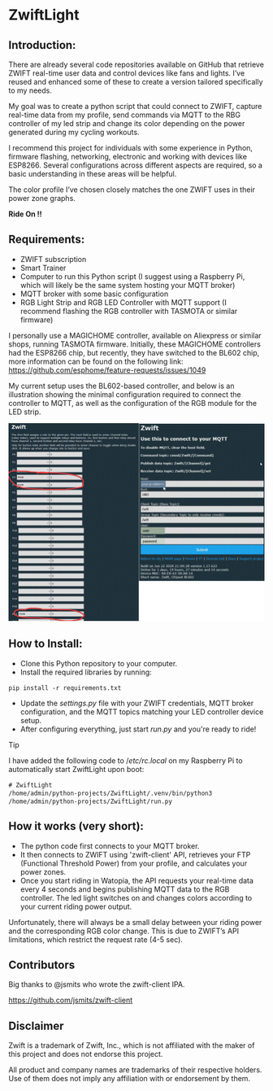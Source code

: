 # ZwiftLight

## Introduction:

There are already several code repositories available on GitHub that retrieve ZWIFT real-time user data and control devices like fans and lights. I’ve reused and enhanced some of these to create a version tailored specifically to my needs.

My goal was to create a python script that could connect to ZWIFT, capture real-time data from my profile, send commands via MQTT to the RBG controller of my led strip and change its color depending on the power generated during my cycling workouts.

I recommend this project for individuals with some experience in Python, firmware flashing, networking, electronic and working with devices like ESP8266. Several configurations across different aspects are required, so a basic understanding in these areas will be helpful.

The color profile I’ve chosen closely matches the one ZWIFT uses in their power zone graphs.

**Ride On !!**

## Requirements:

   - ZWIFT subscription
   - Smart Trainer
   - Computer to run this Python script (I suggest using a Raspberry Pi, which will likely be the same system hosting your MQTT broker)
   - MQTT broker with some basic configuration
   - RGB Light Strip and RGB LED Controller with MQTT support (I recommend flashing the RGB controller with TASMOTA or similar firmware)

I personally use a MAGICHOME controller, available on Aliexpress or similar shops, running TASMOTA firmware.
Initially, these MAGICHOME controllers had the ESP8266 chip, but recently, they have switched to the BL602 chip, more information can be found on the following link: https://github.com/esphome/feature-requests/issues/1049

My current setup uses the BL602-based controller, and below is an illustration showing the minimal configuration required to connect the controller to MQTT, as well as the configuration of the RGB module for the LED strip.

![tasmota_setup.gif](/icons/tasmota_setup.gif)

## How to Install:

   - Clone this Python repository to your computer.
   - Install the required libraries by running: 

    pip install -r requirements.txt

   - Update the _settings.py_ file with your ZWIFT credentials, MQTT broker configuration, and the MQTT topics matching your LED controller device setup.
   - After configuring everything, just start _run.py_ and you're ready to ride!

> [!TIP]
> I have added the following code to /_etc/rc.local_ on my Raspberry Pi to automatically start ZwiftLight upon boot:

```
# ZwiftLight
/home/admin/python-projects/ZwiftLight/.venv/bin/python3 /home/admin/python-projects/ZwiftLight/run.py
```

## How it works (very short):
    
   - The python code first connects to your MQTT broker.
   - It then connects to ZWIFT using 'zwift-client' API, retrieves your FTP (Functional Threshold Power) from your profile, and calculates your power zones.
   - Once you start riding in Watopia, the API requests your real-time data every 4 seconds and begins publishing MQTT data to the RGB controller. The led light switches on and changes colors according to your current riding power output.

Unfortunately, there will always be a small delay between your riding power and the corresponding RGB color change. This is due to ZWIFT’s API limitations, which restrict the request rate (4-5 sec).


## Contributors

Big thanks to @jsmits who wrote the zwift-client IPA.

https://github.com/jsmits/zwift-client


## Disclaimer

Zwift is a trademark of Zwift, Inc., which is not affiliated with the maker of
this project and does not endorse this project.

All product and company names are trademarks of their respective holders. Use of
them does not imply any affiliation with or endorsement by them.
